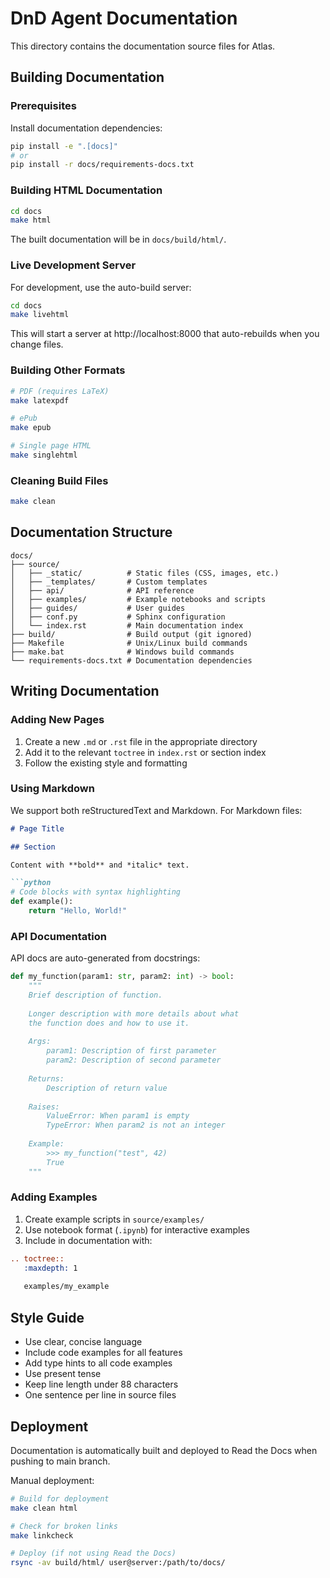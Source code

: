 # DnD Agent Documentation

This directory contains the documentation source files for Atlas.

## Building Documentation

### Prerequisites

Install documentation dependencies:

```bash
pip install -e ".[docs]"
# or
pip install -r docs/requirements-docs.txt
```

### Building HTML Documentation

```bash
cd docs
make html
```

The built documentation will be in `docs/build/html/`.

### Live Development Server

For development, use the auto-build server:

```bash
cd docs
make livehtml
```

This will start a server at http://localhost:8000 that auto-rebuilds when you change files.

### Building Other Formats

```bash
# PDF (requires LaTeX)
make latexpdf

# ePub
make epub

# Single page HTML
make singlehtml
```

### Cleaning Build Files

```bash
make clean
```

## Documentation Structure

```
docs/
├── source/
│   ├── _static/          # Static files (CSS, images, etc.)
│   ├── _templates/       # Custom templates
│   ├── api/              # API reference
│   ├── examples/         # Example notebooks and scripts
│   ├── guides/           # User guides
│   ├── conf.py           # Sphinx configuration
│   └── index.rst         # Main documentation index
├── build/                # Build output (git ignored)
├── Makefile              # Unix/Linux build commands
├── make.bat              # Windows build commands
└── requirements-docs.txt # Documentation dependencies
```

## Writing Documentation

### Adding New Pages

1. Create a new `.md` or `.rst` file in the appropriate directory
2. Add it to the relevant `toctree` in `index.rst` or section index
3. Follow the existing style and formatting

### Using Markdown

We support both reStructuredText and Markdown. For Markdown files:

```markdown
# Page Title

## Section

Content with **bold** and *italic* text.

```python
# Code blocks with syntax highlighting
def example():
    return "Hello, World!"
```

### API Documentation

API docs are auto-generated from docstrings:

```python
def my_function(param1: str, param2: int) -> bool:
    """
    Brief description of function.
    
    Longer description with more details about what
    the function does and how to use it.
    
    Args:
        param1: Description of first parameter
        param2: Description of second parameter
        
    Returns:
        Description of return value
        
    Raises:
        ValueError: When param1 is empty
        TypeError: When param2 is not an integer
        
    Example:
        >>> my_function("test", 42)
        True
    """
```

### Adding Examples

1. Create example scripts in `source/examples/`
2. Use notebook format (`.ipynb`) for interactive examples
3. Include in documentation with:

```rst
.. toctree::
   :maxdepth: 1
   
   examples/my_example
```

## Style Guide

- Use clear, concise language
- Include code examples for all features
- Add type hints to all code examples
- Use present tense
- Keep line length under 88 characters
- One sentence per line in source files

## Deployment

Documentation is automatically built and deployed to Read the Docs when pushing to main branch.

Manual deployment:

```bash
# Build for deployment
make clean html

# Check for broken links
make linkcheck

# Deploy (if not using Read the Docs)
rsync -av build/html/ user@server:/path/to/docs/
```
